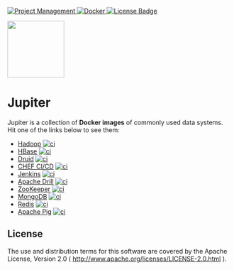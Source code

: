 [ ![Project Management](https://img.shields.io/badge/Project%20Management-0052CC?style=for-the-badge&logo=trello&logoColor=white) ](https://trello.com/b/SU271V7M)
[ ![Docker](https://img.shields.io/badge/Docker%20Hub-309DEE?style=for-the-badge&logo=docker&logoColor=white) ](https://hub.docker.com/r/jack20191124/)
[![License Badge](https://img.shields.io/badge/Apache%202.0-F25910.svg?style=for-the-badge&logo=Apache&logoColor=white) ](https://www.apache.org/licenses/LICENSE-2.0)

<img src="https://user-images.githubusercontent.com/16126939/176177523-6f9dcc4e-1691-4326-adfe-eb372480aace.png" width="128">

Jupiter
=======

Jupiter is a collection of **Docker images** of commonly used data systems. Hit one of the links below to see them:

* [Hadoop](https://github.com/QubitPi/jupiter/tree/hadoop/) [![ci](https://github.com/QubitPi/jupiter/actions/workflows/hadoop-ci.yml/badge.svg?branch=hadoop)](https://github.com/QubitPi/jupiter/actions/workflows/hadoop-ci.yml)
* [HBase](https://github.com/QubitPi/jupiter/tree/hbase/) [![ci](https://github.com/QubitPi/jupiter/actions/workflows/hbase-ci.yml/badge.svg?branch=hbase)](https://github.com/QubitPi/jupiter/actions/workflows/hbase-ci.yml)
* [Druid](https://github.com/QubitPi/jupiter/tree/druid/) [![ci](https://github.com/QubitPi/jupiter/actions/workflows/druid-ci.yml/badge.svg?branch=druid)](https://github.com/QubitPi/jupiter/actions/workflows/druid-ci.yml)
* [CHEF CI/CD](https://github.com/QubitPi/jupiter/tree/chef/) [![ci](https://github.com/QubitPi/jupiter/actions/workflows/chef-ci.yml/badge.svg?branch=chef)](https://github.com/QubitPi/jupiter/actions/workflows/chef-ci.yml)
* [Jenkins](https://github.com/QubitPi/jupiter/tree/jenkins/) [![ci](https://github.com/QubitPi/jupiter/actions/workflows/jenkins-ci.yml/badge.svg?branch=jenkins)](https://github.com/QubitPi/jupiter/actions/workflows/jenkins-ci.yml)
* [Apache Drill](https://github.com/QubitPi/jupiter/tree/drill/) [![ci](https://github.com/QubitPi/jupiter/actions/workflows/drill-ci.yml/badge.svg?branch=drill)](https://github.com/QubitPi/jupiter/actions/workflows/drill-ci.yml)
* [ZooKeeper](https://github.com/QubitPi/jupiter/tree/zookeeper/) [![ci](https://github.com/QubitPi/jupiter/actions/workflows/zookeeper-ci.yml/badge.svg?branch=zookeeper)](https://github.com/QubitPi/jupiter/actions/workflows/zookeeper-ci.yml)
* [MongoDB](https://github.com/QubitPi/jupiter/tree/mongodb/) [![ci](https://github.com/QubitPi/jupiter/actions/workflows/mongodb-ci.yml/badge.svg?branch=mongodb)](https://github.com/QubitPi/jupiter/actions/workflows/mongodb-ci.yml)
* [Redis](https://github.com/QubitPi/jupiter/tree/redis/) [![ci](https://github.com/QubitPi/jupiter/actions/workflows/redis-ci.yml/badge.svg?branch=redis)](https://github.com/QubitPi/jupiter/actions/workflows/redis-ci.yml)
* [Apache Pig](https://github.com/QubitPi/jupiter/tree/apachepig/) [![ci](https://github.com/QubitPi/jupiter/actions/workflows/apachepig-ci.yml/badge.svg?branch=apachepig)](https://github.com/QubitPi/jupiter/actions/workflows/apachepig-ci.yml)

License
-------

The use and distribution terms for this software are covered by the Apache License, Version 2.0
( http://www.apache.org/licenses/LICENSE-2.0.html ).

